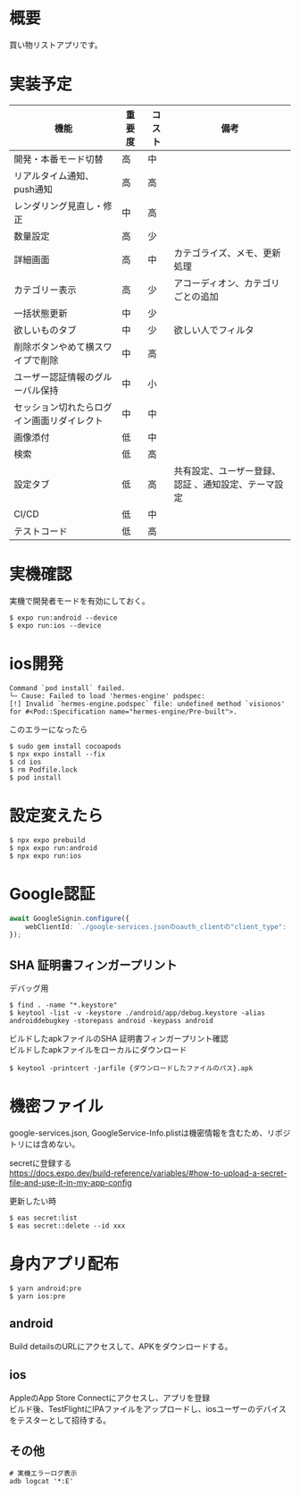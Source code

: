 # 概要

買い物リストアプリです。

# 実装予定

| 機能                    | 重要度 | コスト | 備考                         |
|-----------------------|-----|-----|----------------------------|
| 開発・本番モード切替            | 高   | 中   |                            |
| リアルタイム通知、push通知       | 高   | 高   |                            |
| レンダリング見直し・修正          | 中   | 高   |                            |
| 数量設定                  | 高   | 少   |                            |
| 詳細画面                  | 高   | 中   | カテゴライズ、メモ、更新処理             |
| カテゴリー表示               | 高   | 少   | アコーディオン、カテゴリごとの追加          |
| 一括状態更新                | 中   | 少   |                            |
| 欲しいものタブ               | 中   | 少   | 欲しい人でフィルタ                  |
| 削除ボタンやめて横スワイプで削除      | 中   | 高   |                            |
| ユーザー認証情報のグルーバル保持      | 中   | 小   |                            |
| セッション切れたらログイン画面リダイレクト | 中   | 中   |                            |
| 画像添付                  | 低   | 中   |                            |
| 検索                    | 低   | 高   |                            |
| 設定タブ                  | 低   | 高   | 共有設定、ユーザー登録、認証 、通知設定、テーマ設定 |
| CI/CD                 | 低   | 中   |                            |
| テストコード                | 低   | 高   |                            |

# 実機確認

実機で開発者モードを有効にしておく。

```shell
$ expo run:android --device
$ expo run:ios --device
```

# ios開発

```shell
Command `pod install` failed.
└─ Cause: Failed to load 'hermes-engine' podspec: 
[!] Invalid `hermes-engine.podspec` file: undefined method `visionos' for #<Pod::Specification name="hermes-engine/Pre-built">.
```

このエラーになったら

```shell
$ sudo gem install cocoapods
$ npx expo install --fix
$ cd ios
$ rm Podfile.lock
$ pod install
```

# 設定変えたら

```shell
$ npx expo prebuild
$ npx expo run:android
$ npx expo run:ios
```

# Google認証

```typescript
await GoogleSignin.configure({
    webClientId: `./google-services.jsonのoauth_clientの"client_type": 3のclient_idを設定`,
});
```

## SHA 証明書フィンガープリント

デバッグ用
```shell
$ find . -name "*.keystore"
$ keytool -list -v -keystore ./android/app/debug.keystore -alias androiddebugkey -storepass android -keypass android
```

ビルドしたapkファイルのSHA 証明書フィンガープリント確認  
ビルドしたapkファイルをローカルにダウンロード

```shell
$ keytool -printcert -jarfile {ダウンロードしたファイルのパス}.apk
```

# 機密ファイル

google-services.json, GoogleService-Info.plistは機密情報を含むため、リポジトリには含めない。  

secretに登録する  
https://docs.expo.dev/build-reference/variables/#how-to-upload-a-secret-file-and-use-it-in-my-app-config

更新したい時

```shell
$ eas secret:list
$ eas secret::delete --id xxx
```

# 身内アプリ配布

```shell
$ yarn android:pre
$ yarn ios:pre
```

## android

Build detailsのURLにアクセスして、APKをダウンロードする。

## ios
AppleのApp Store Connectにアクセスし、アプリを登録  
ビルド後、TestFlightにIPAファイルをアップロードし、iosユーザーのデバイスをテスターとして招待する。


## その他

```shell
# 実機エラーログ表示
adb logcat '*:E'

```
